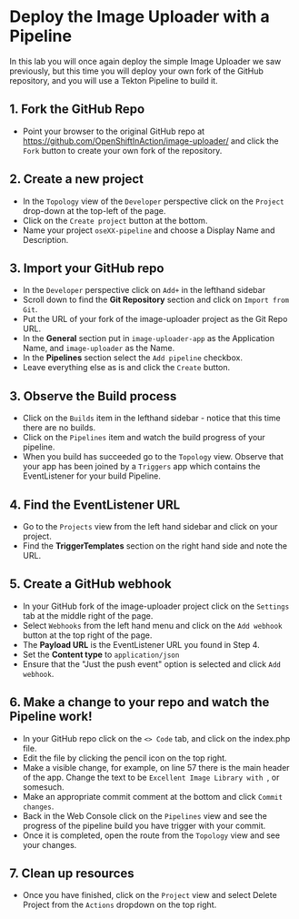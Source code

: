# Deploy the Image Uploader with a Pipeline
In this lab you will once again deploy the simple Image Uploader we saw previously, but this time you will deploy your own fork of the GitHub repository, and you will use a Tekton Pipeline to build it.

## 1. Fork the GitHub Repo
- Point your browser to the original GitHub repo at  https://github.com/OpenShiftInAction/image-uploader/ and click the ``Fork`` button to create your own fork of the repository.

## 2. Create a new project
- In the ``Topology`` view of the ``Developer`` perspective click on the ``Project`` drop-down at the top-left of the page. 
- Click on the ``Create project`` button at the bottom. 
- Name your project ``oseXX-pipeline`` and choose a Display Name and Description. 

## 3. Import your GitHub repo
- In the ``Developer`` perspective click on ``Add+`` in the lefthand sidebar
- Scroll down to find the **Git Repository** section and click on ``Import from Git``.
- Put the URL of your fork of the image-uploader project as the Git Repo URL.
- In the **General** section put in ``image-uploader-app`` as the Application Name, and ``image-uploader`` as the Name.
- In the **Pipelines** section select the ``Add pipeline`` checkbox.
- Leave everything else as is and click the ``Create`` button.

## 3. Observe the Build process
- Click on the ``Builds`` item in the lefthand sidebar - notice that this time there are no builds.
- Click on the ``Pipelines`` item and watch the build progress of your pipeline.
- When you build has succeeded go to the ``Topology`` view. Observe that your app has been joined by a ``Triggers`` app which contains the EventListener for your build Pipeline.

## 4. Find the EventListener URL
- Go to the ``Projects`` view from the left hand sidebar and click on your project. 
- Find the **TriggerTemplates** section on the right hand side and note the URL.

## 5. Create a GitHub webhook
- In your GitHub fork of the image-uploader project click on the ``Settings`` tab at the middle right of the page. 
- Select ``Webhooks`` from the left hand menu and click on the ``Add webhook`` button at the top right of the page.
- The **Payload URL** is the EventListener URL you found in Step 4.
- Set the **Content type** to ``application/json``
- Ensure that the "Just the push event" option is selected and click ``Add webhook``.

## 6. Make a change to your repo and watch the Pipeline work!
- In your GitHub repo click on the ``<> Code`` tab, and click on the index.php file.
- Edit the file by clicking the pencil icon on the top right. 
- Make a visible change, for example, on line 57 there is the main header of the app. Change the text to be ``Excellent Image Library with ``, or somesuch.
- Make an appropriate commit comment at the bottom and click ``Commit changes``.
- Back in the Web Console click on the ``Pipelines`` view and see the progress of the pipeline build you have trigger with your commit. 
- Once it is completed, open the route from the ``Topology`` view and see your changes.

## 7. Clean up resources
- Once you have finished, click on the ``Project`` view and select Delete Project from the ``Actions`` dropdown on the top right.